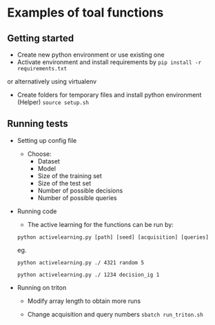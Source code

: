 # Examples of toal functions

## Getting started

- Create new python environment or use existing one
- Activate environment and install requirements by
``` pip install -r requirements.txt ```

or alternatively using virtualenv

- Create folders for temporary files and install python environment
(Helper)
``` source setup.sh ```

## Running tests
- Setting up config file
	- Choose:
		- Dataset
		- Model
		- Size of the training set
		- Size of the test set
		- Number of possible decisions
		- Number of possible queries

- Running code 
	- The active learning for the functions can be run by:

	```python activelearning.py [path] [seed] [acquisition] [queries] ```

	eg. 

	```python activelearning.py ./ 4321 random 5```
	
	```python activelearning.py ./ 1234 decision_ig 1```

- Running on triton
	- Modify array length to obtain more runs

	- Change acquisition and query numbers
	```sbatch run_triton.sh```